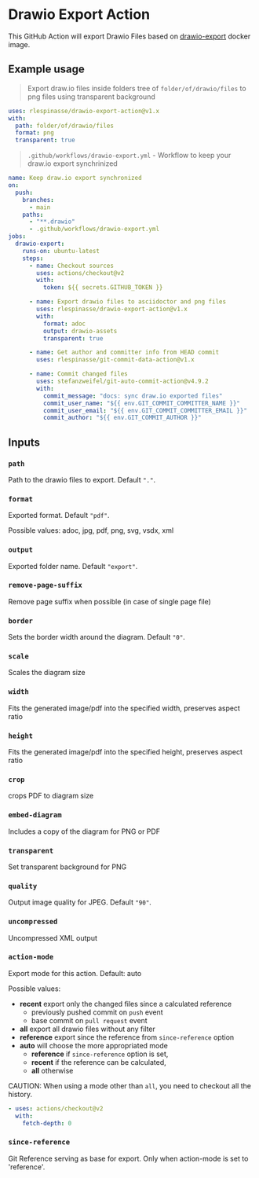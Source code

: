 # Drawio Export Action

This GitHub Action will export Drawio Files based on [drawio-export][1] docker image.

## Example usage

> Export draw.io files inside folders tree of `folder/of/drawio/files` to png files using transparent background

```yaml
uses: rlespinasse/drawio-export-action@v1.x
with:
  path: folder/of/drawio/files
  format: png
  transparent: true
```

> `.github/workflows/drawio-export.yml` - Workflow to keep your draw.io export synchrinized

```yaml
name: Keep draw.io export synchronized
on:
  push:
    branches:
      - main
    paths:
      - "**.drawio"
      - .github/workflows/drawio-export.yml
jobs:
  drawio-export:
    runs-on: ubuntu-latest
    steps:
      - name: Checkout sources
        uses: actions/checkout@v2
        with:
          token: ${{ secrets.GITHUB_TOKEN }}

      - name: Export drawio files to asciidoctor and png files
        uses: rlespinasse/drawio-export-action@v1.x
        with:
          format: adoc
          output: drawio-assets
          transparent: true

      - name: Get author and committer info from HEAD commit
        uses: rlespinasse/git-commit-data-action@v1.x

      - name: Commit changed files
        uses: stefanzweifel/git-auto-commit-action@v4.9.2
        with:
          commit_message: "docs: sync draw.io exported files"
          commit_user_name: "${{ env.GIT_COMMIT_COMMITTER_NAME }}"
          commit_user_email: "${{ env.GIT_COMMIT_COMMITTER_EMAIL }}"
          commit_author: "${{ env.GIT_COMMIT_AUTHOR }}"
```

## Inputs

### `path`

Path to the drawio files to export. Default `"."`.

### `format`

Exported format. Default `"pdf"`.

Possible values: adoc, jpg, pdf, png, svg, vsdx, xml

### `output`

Exported folder name. Default `"export"`.

### `remove-page-suffix`

Remove page suffix when possible (in case of single page file)

### `border`

Sets the border width around the diagram. Default `"0"`.

### `scale`

Scales the diagram size

### `width`

Fits the generated image/pdf into the specified width, preserves aspect ratio

### `height`

Fits the generated image/pdf into the specified height, preserves aspect ratio

### `crop`

crops PDF to diagram size

### `embed-diagram`

Includes a copy of the diagram for PNG or PDF

### `transparent`

Set transparent background for PNG

### `quality`

Output image quality for JPEG. Default `"90"`.

### `uncompressed`

Uncompressed XML output

### `action-mode`

Export mode for this action. Default: auto

Possible values:

- **recent** export only the changed files since a calculated reference
  - previously pushed commit on `push` event
  - base commit on `pull request` event
- **all** export all drawio files without any filter
- **reference** export since the reference from `since-reference` option
- **auto** will choose the more appropriated mode
  - **reference** if `since-reference` option is set,
  - **recent** if the reference can be calculated,
  - **all** otherwise

CAUTION: When using a mode other than `all`, you need to checkout all the history.

  ```yaml
  - uses: actions/checkout@v2
    with:
      fetch-depth: 0
  ```

### `since-reference`

Git Reference serving as base for export. Only when action-mode is set to 'reference'.

[1]: https://github.com/rlespinasse/drawio-export
